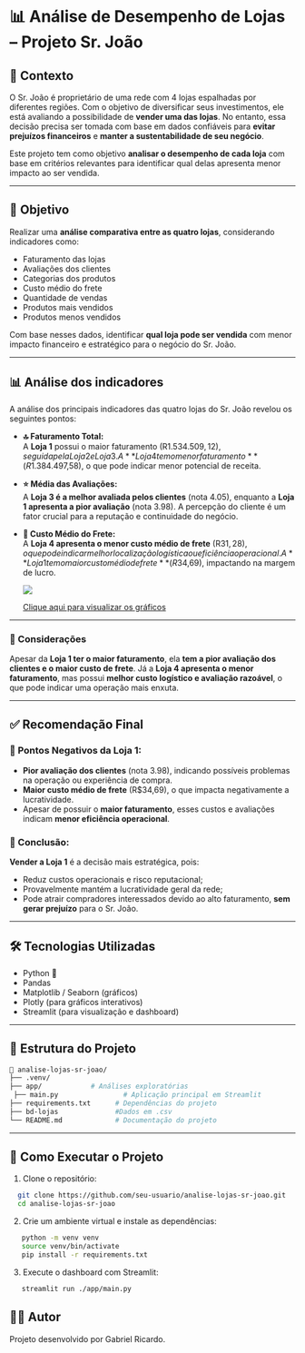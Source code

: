 # 📊 Análise de Desempenho de Lojas – Projeto Sr. João

## 🧾 Contexto

O Sr. João é proprietário de uma rede com 4 lojas espalhadas por diferentes regiões. Com o objetivo de diversificar seus investimentos, ele está avaliando a possibilidade de **vender uma das lojas**. No entanto, essa decisão precisa ser tomada com base em dados confiáveis para **evitar prejuízos financeiros** e **manter a sustentabilidade de seu negócio**.

Este projeto tem como objetivo **analisar o desempenho de cada loja** com base em critérios relevantes para identificar qual delas apresenta menor impacto ao ser vendida.

---

## 🎯 Objetivo

Realizar uma **análise comparativa entre as quatro lojas**, considerando indicadores como:

- Faturamento das lojas
- Avaliações dos clientes
- Categorias dos produtos
- Custo médio do frete
- Quantidade de vendas
- Produtos mais vendidos
- Produtos menos vendidos

Com base nesses dados, identificar **qual loja pode ser vendida** com menor impacto financeiro e estratégico para o negócio do Sr. João.

---

## 📊 Análise dos indicadores

A análise dos principais indicadores das quatro lojas do Sr. João revelou os seguintes pontos:

- **🔝 Faturamento Total:**  
  A **Loja 1** possui o maior faturamento (R$1.534.509,12), seguida pela Loja 2 e Loja 3. A **Loja 4 tem o menor faturamento** (R$1.384.497,58), o que pode indicar menor potencial de receita.

- **⭐ Média das Avaliações:**  
  A **Loja 3 é a melhor avaliada pelos clientes** (nota 4.05), enquanto a **Loja 1 apresenta a pior avaliação** (nota 3.98). A percepção do cliente é um fator crucial para a reputação e continuidade do negócio.

- **🚚 Custo Médio do Frete:**  
  A **Loja 4 apresenta o menor custo médio de frete** (R$31,28), o que pode indicar melhor localização logística ou eficiência operacional. A **Loja 1 tem o maior custo médio de frete** (R$34,69), impactando na margem de lucro.

  ![](./images/tela.gif)

  [Clique aqui para visualizar os gráficos](https://alura-challenge-one-kwvpbbtc4jpfmmwqpvyc9q.streamlit.app/)

---

### 📌 Considerações

Apesar da **Loja 1 ter o maior faturamento**, ela **tem a pior avaliação dos clientes e o maior custo de frete**. Já a **Loja 4 apresenta o menor faturamento**, mas possui **melhor custo logístico e avaliação razoável**, o que pode indicar uma operação mais enxuta.

---

## ✅ Recomendação Final

### 🔻 Pontos Negativos da Loja 1:

- **Pior avaliação dos clientes** (nota 3.98), indicando possíveis problemas na operação ou experiência de compra.
- **Maior custo médio de frete** (R$34,69), o que impacta negativamente a lucratividade.
- Apesar de possuir o **maior faturamento**, esses custos e avaliações indicam **menor eficiência operacional**.

### 📌 Conclusão:

**Vender a Loja 1** é a decisão mais estratégica, pois:

- Reduz custos operacionais e risco reputacional;
- Provavelmente mantém a lucratividade geral da rede;
- Pode atrair compradores interessados devido ao alto faturamento, **sem gerar prejuízo** para o Sr. João.

---

## 🛠️ Tecnologias Utilizadas

- Python 🐍
- Pandas
- Matplotlib / Seaborn (gráficos)
- Plotly (para gráficos interativos)
- Streamlit (para visualização e dashboard)

---

## 📁 Estrutura do Projeto

```bash
📂 analise-lojas-sr-joao/
├── .venv/
├── app/            # Análises exploratórias
 ├── main.py                # Aplicação principal em Streamlit
├── requirements.txt      # Dependências do projeto
├── bd-lojas              #Dados em .csv
└── README.md             # Documentação do projeto

```

---

## 🧪 Como Executar o Projeto

1. Clone o repositório:

```bash
  git clone https://github.com/seu-usuario/analise-lojas-sr-joao.git
  cd analise-lojas-sr-joao
```

2. Crie um ambiente virtual e instale as dependências:

```bash
   python -m venv venv
   source venv/bin/activate
   pip install -r requirements.txt
```

3. Execute o dashboard com Streamlit:

```bash
   streamlit run ./app/main.py
```

## 👨‍💻 Autor

Projeto desenvolvido por Gabriel Ricardo.<br>
